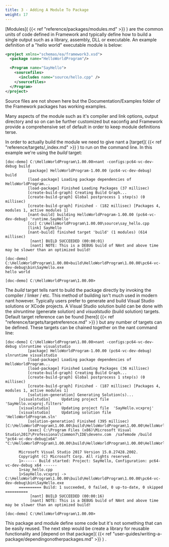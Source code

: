 ```yaml
---
title: 3 - Adding A Module To Package
weight: 17
---
```

<a name="AddingAModule"></a>

 [Modules]( {{< ref "reference/packages/modules.md" >}} ) are the common units of code defined in Framework and typically define how to build a single output such as a library, assembly,
DLL or executable. An example definition of a &quot;hello world&quot; executable module is below:


```xml
<project xmlns="schemas/ea/framework3.xsd">
  <package name="HelloWorldProgram"/>

  <Program name="SayHello">
    <sourcefiles>
      <includes name="source/hello.cpp" />
    </sourcefiles>
  </Program>
</project>
```
Source files are not shown here but the Documentation/Examples folder of the Framework packages has working examples.

Many aspects of the module such as it&#39;s compiler and link options, output directory and so on can be further customized but eaconfig
and Framework provide a comprehensive set of default in order to keep module definitions terse.

In order to actually build the module we need to give nant a  [target]( {{< ref "reference/targets/_index.md" >}} ) to run on the command line. In this example we&#39;re using the *build*  target:


```
[doc-demo] C:\HelloWorldProgram\1.00.00>nant -configs:pc64-vc-dev-debug build
          [package] HelloWorldProgram-1.00.00 (pc64-vc-dev-debug)  build
          [load-package] Loading package dependencies of HelloWorldProgram...
          [load-package] Finished Loading Packages (37 millisec)
          [create-build-graph] Creating Build Graph...
          [create-build-graph] Global postprocess 1 step(s) (0 millisec)
          [create-build-graph] Finished - (182 millisec) [Packages 4, modules 1, active modules 1]
          [nant-build] building HelloWorldProgram-1.00.00 (pc64-vc-dev-debug) 'runtime.SayHello'
          [cc] C:\HelloWorldProgram\1.00.00\source\say_hello.cpp
          [link] SayHello
          [nant-build] finished target 'build' (1 modules) (614 millisec)
           [nant] BUILD SUCCEEDED (00:00:01)
           [nant] NOTE: This is a DEBUG build of NAnt and above time may be slower than an optimized build!

[doc-demo] C:\HelloWorldProgram\1.00.00>build\HelloWorldProgram\1.00.00\pc64-vc-dev-debug\bin\SayHello.exe
hello world

[doc-demo] C:\HelloWorldProgram\1.00.00>
```
The  *build* target tells nant to build the package directly by invoking the compiler / linker / etc. This
method of building isn&#39;t much used in modern nant however. Typically users prefer to generate and build Visual Studio solutions or XCode
projects. A Visual Studio solution build can be done with the *slnruntime* (generate solution) and *visualstudio* (build solution) targets. Default target reference can be found [here]( {{< ref "reference/targets/targetreference.md" >}} ) but any number of targets can be defined. These targets can be chained
together on the nant command line:


```
[doc-demo] C:\HelloWorldProgram\1.00.00>nant -configs:pc64-vc-dev-debug slnruntime visualstudio
          [package] HelloWorldProgram-1.00.00 (pc64-vc-dev-debug)  slnruntime visualstudio
          [load-package] Loading package dependencies of HelloWorldProgram...
          [load-package] Finished Loading Packages (36 millisec)
          [create-build-graph] Creating Build Graph...
          [create-build-graph] Global postprocess 1 step(s) (0 millisec)
          [create-build-graph] Finished - (187 millisec) [Packages 4, modules 1, active modules 1]
          [solution-generation] Generating Solution(s)...
      [visualstudio]     Updating project file  'SayHello.vcxproj.filters'
      [visualstudio]     Updating project file  'SayHello.vcxproj'
      [visualstudio]     Updating solution file  'HelloWorldProgram.sln'
          [solution-generation] Finished (395 millisec) [C:\HelloWorldProgram\1.00.00\build\HelloWorldProgram\1.00.00\HelloWorldProgram.sln]
          [exec] C:\Program Files (x86)\Microsoft Visual Studio\2017\Professional\Common7\IDE\devenv.com  /safemode /build "pc64-vc-dev-debug|x64" "C:\HelloWorldProgram\1.00.00\build\HelloWorldProgram\1.00.00\HelloWorldProgram.sln"

      Microsoft Visual Studio 2017 Version 15.0.27428.2002.
      Copyright (C) Microsoft Corp. All rights reserved.
      1>------ Build started: Project: SayHello, Configuration: pc64-vc-dev-debug x64 ------
      1>say_hello.cpp
      1>SayHello.vcxproj -> C:\HelloWorldProgram\1.00.00\build\HelloWorldProgram\1.00.00\pc64-vc-dev-debug\bin\SayHello.exe
      ========== Build: 1 succeeded, 0 failed, 0 up-to-date, 0 skipped ==========
           [nant] BUILD SUCCEEDED (00:00:16)
           [nant] NOTE: This is a DEBUG build of NAnt and above time may be slower than an optimized build!

[doc-demo] C:\HelloWorldProgram\1.00.00>
```
This package and module define some code but it&#39;s not something that can be easily reused. The next step would be create a library for
reusable functionality and [depend on that package]( {{< ref "user-guides/writing-a-package/dependingonotherpackages.md" >}} ) .

